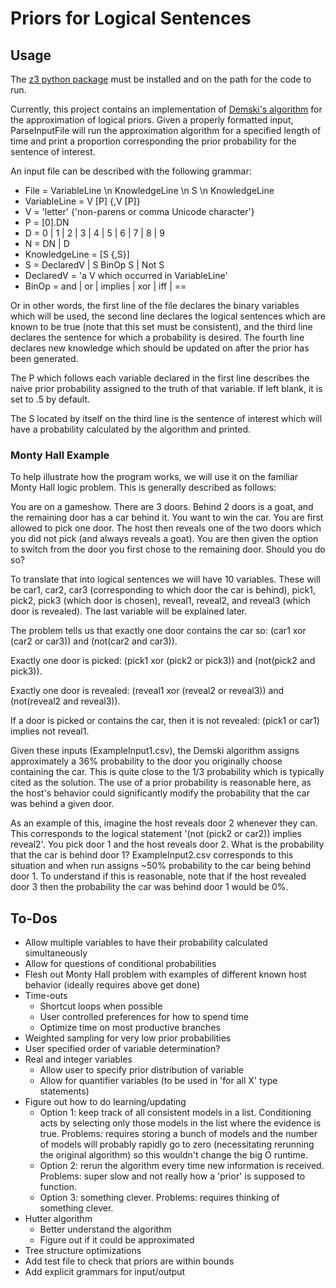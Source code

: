 # Priors for Logical Sentences #

## Usage ##
The [z3 python package](https://github.com/Z3Prover/z3) must be installed and on the path for the code to run.

Currently, this project contains an implementation of [Demski's algorithm](agi-conference.org/2012/wp-content/uploads/2012/12/paper_70.pdf) for the approximation of logical priors. Given a properly formatted input, ParseInputFile will run the approximation algorithm for a specified length of time and print a proportion corresponding the prior probability for the sentence of interest.

An input file can be described with the following grammar:

- File = VariableLine \n KnowledgeLine \n S \n KnowledgeLine
- VariableLine = V [P] {,V [P]}
- V = 'letter' {'non-parens or comma Unicode character'}
- P = [0].DN
- D = 0 | 1 | 2 | 3 | 4 | 5 | 6 | 7 | 8 | 9
- N = DN | D
- KnowledgeLine = [S {,S}]
- S = DeclaredV | S BinOp S | Not S
- DeclaredV = 'a V which occurred in VariableLine'
- BinOp = and | or | implies | xor | iff | == 

Or in other words, the first line of the file declares the binary variables which will be used, the second line declares the logical sentences which are known to be true (note that this set must be consistent), and the third line declares the sentence for which a probability is desired. The fourth line declares new knowledge which should be updated on after the prior has been generated.

The P which follows each variable declared in the first line describes the naive prior probability assigned to the truth of that variable. If left blank, it is set to .5 by default.

The S located by itself on the third line is the sentence of interest which will have a probability calculated by the algorithm and printed.

### Monty Hall Example ###
To help illustrate how the program works, we will use it on the familiar Monty Hall logic problem. This is generally described as follows:

You are on a gameshow. There are 3 doors. Behind 2 doors is a goat, and the remaining door has a car behind it. You want to win the car. You are first allowed to pick one door. The host then reveals one of the two doors which you did not pick (and always reveals a goat). You are then given the option to switch from the door you first chose to the remaining door. Should you do so?

To translate that into logical sentences we will have 10 variables. These will be car1, car2, car3 (corresponding to which door the car is behind), pick1, pick2, pick3 (which door is chosen), reveal1, reveal2, and reveal3 (which door is revealed). The last variable will be explained later.

The problem tells us that exactly one door contains the car so: (car1 xor (car2 or car3)) and (not(car2 and car3)).

Exactly one door is picked: (pick1 xor (pick2 or pick3)) and (not(pick2 and pick3)).

Exactly one door is revealed: (reveal1 xor (reveal2 or reveal3)) and (not(reveal2 and reveal3)).

If a door is picked or contains the car, then it is not revealed: (pick1 or car1) implies not reveal1.

Given these inputs (ExampleInput1.csv), the Demski algorithm assigns approximately a 36% probability to the door you originally choose containing the car. This is quite close to the 1/3 probability which is typically cited as the solution. The use of a prior probability is reasonable here, as the host's behavior could significantly modify the probability that the car was behind a given door.

As an example of this, imagine the host reveals door 2 whenever they can. This corresponds to the logical statement '(not (pick2 or car2)) implies reveal2'. You pick door 1 and the host reveals door 2. What is the probability that the car is behind door 1? ExampleInput2.csv corresponds to this situation and when run assigns ~50% probability to the car being behind door 1. To understand if this is reasonable, note that if the host revealed door 3 then the probability the car was behind door 1 would be 0%.

## To-Dos ##

- Allow multiple variables to have their probability calculated simultaneously
- Allow for questions of conditional probabilities
- Flesh out Monty Hall problem with examples of different known host behavior (ideally requires above get done)
- Time-outs
	- Shortcut loops when possible
	- User controlled preferences for how to spend time
	- Optimize time on most productive branches
- Weighted sampling for very low prior probabilities
- User specified order of variable determination?
- Real and integer variables
	- Allow user to specify prior distribution of variable
	- Allow for quantifier variables (to be used in 'for all X' type statements)
- Figure out how to do learning/updating
	- Option 1: keep track of all consistent models in a list. Conditioning acts by selecting only those models in the list where the evidence is true. Problems: requires storing a bunch of models and the number of models will probably rapidly go to zero (necessitating rerunning the original algorithm) so this wouldn't change the big O runtime.
	- Option 2: rerun the algorithm every time new information is received. Problems: super slow and not really how a 'prior' is supposed to function.
	- Option 3: something clever. Problems: requires thinking of something clever.
- Hutter algorithm
	- Better understand the algorithm
	- Figure out if it could be approximated
- Tree structure optimizations
- Add test file to check that priors are within bounds
- Add explicit grammars for input/output